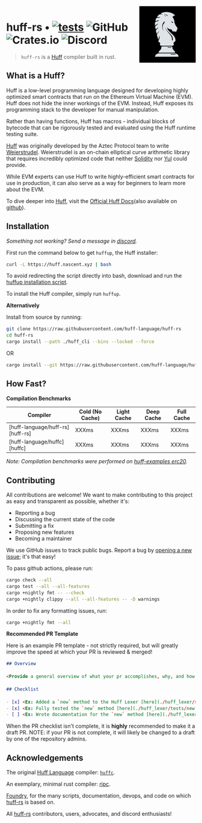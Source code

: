 <img align="right" width="150" height="150" top="100" src="./assets/huff.png">

# huff-rs • [![tests](https://github.com/huff-language/huff-rs/actions/workflows/tests.yaml/badge.svg)](https://github.com/huff-language/huff-rs/actions/workflows/tests.yaml) ![GitHub](https://img.shields.io/github/license/huff-language/huff-rs) ![Crates.io](https://img.shields.io/crates/v/huff-rs) ![Discord](https://img.shields.io/discord/980519274600882306)

> `huff-rs` is a [Huff](https://github.com/huff-language) compiler built in rust.


## What is a Huff?

Huff is a low-level programming language designed for developing highly optimized smart contracts that run on the Ethereum Virtual Machine (EVM). Huff does not hide the inner workings of the EVM. Instead, Huff exposes its programming stack to the developer for manual manipulation.

Rather than having functions, Huff has macros - individual blocks of bytecode that can be rigorously tested and evaluated using the Huff runtime testing suite.

[Huff](https://github.com/AztecProtocol/huff) was originally developed by the Aztec Protocol team to write [Weierstrudel](https://github.com/aztecprotocol/weierstrudel). Weierstrudel is an on-chain elliptical curve arithmetic library that requires incredibly optimized code that neither [Solidity](https://docs.soliditylang.org/en/v0.8.14/) nor [Yul](https://docs.soliditylang.org/en/v0.8.9/yul.html) could provide.

While EVM experts can use Huff to write highly-efficient smart contracts for use in production, it can also serve as a way for beginners to learn more about the EVM.

To dive deeper into [Huff](https://github.com/huff-language), visit the [Official Huff Docs](https://huff.sh)(also available on [github](https://github.com/huff-language/huff-docs)).


## Installation

_Something not working? Send a message in [discord](https://discord.gg/2uuJyatE6M)._

First run the command below to get `huffup`, the Huff installer:

```bash
curl -L https://huff.nascent.xyz | bash
```

To avoid redirecting the script directly into bash, download and run the [huffup installation script](https://raw.githubusercontent.com/huff-language/huff-rs/main/huffup/huffup).

To install the Huff compiler, simply run `huffup`.

**Alternatively**

Install from source by running:

```bash
git clone https://raw.githubusercontent.com/huff-language/huff-rs
cd huff-rs
cargo install --path ./huff_cli --bins --locked --force
```

OR

```bash
cargo install --git https://raw.githubusercontent.com/huff-language/huff-rs --locked huff_cli
```


## How Fast?

**Compilation Benchmarks**

| Compiler                         | Cold (No Cache) | Light Cache | Deep Cache | Full Cache |
| -------------------------------- | --------------- | ----------- | ---------- | ---------- |
| [huff-language/huff-rs][huff-rs] |           XXXms |       XXXms |      XXXms |      XXXms |
| [huff-language/huffc][huffc]     |           XXXms |       XXXms |      XXXms |      XXXms |

_Note: Compilation benchmarks were performed on [huff-examples erc20](https://github.com/huff-language/huff-examples/tree/main/erc20/contracts/ERC20.huff)._


## Contributing

All contributions are welcome! We want to make contributing to this project as easy and transparent as possible, whether it's:
  - Reporting a bug
  - Discussing the current state of the code
  - Submitting a fix
  - Proposing new features
  - Becoming a maintainer

We use GitHub issues to track public bugs. Report a bug by [opening a new issue](https://github.com/huff-language/huff-rs/issues/new); it's that easy!

To pass github actions, please run:

```bash
cargo check --all
cargo test --all --all-features
cargo +nightly fmt -- --check
cargo +nightly clippy --all --all-features -- -D warnings
```

In order to fix any formatting issues, run:

```bash
cargo +nightly fmt --all
```

**Recommended PR Template**

Here is an example PR template - not strictly required, but will greatly improve the speed at which your PR is reviewed & merged!

```md
## Overview

<Provide a general overview of what your pr accomplishes, why, and how (including links)>

## Checklist

- [x] <Ex: Added a `new` method to the Huff Lexer [here](./huff_lexer/src/lib.rs#50)>
- [x] <Ex: Fully tested the `new` method [here](./huff_lexer/tests/new.rs)>
- [ ] <Ex: Wrote documentation for the `new` method [here](./huff_lexer/README.md#20)>
```

When the PR checklist isn't complete, it is **highly** recommended to make it a draft PR. NOTE: if your PR is not complete, it will likely be changed to a draft by one of the repository admins.


## Acknowledgements

The original [Huff Language](https://github.com/huff-language) compiler: [`huffc`](https://github.com/huff-language/huffc).

An exemplary, minimal rust compiler: [ripc](https://github.com/ibraheemdev/ripc).

[Foundry](https://github.com/foundry-rs/foundry), for the many scripts, documentation, devops, and code on which [huff-rs](https://github.com/huff-language/huff-rs) is based on.

All [huff-rs](https://github.com/huff-language/huff-rs) contributors, users, advocates, and discord enthusiasts!

